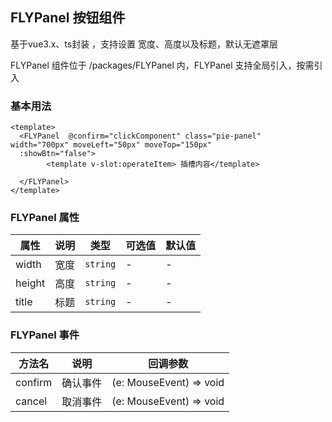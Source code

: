 ## FLYPanel 按钮组件

基于vue3.x、ts封装 ，支持设置 宽度、高度以及标题，默认无遮罩层

FLYPanel 组件位于 /packages/FLYPanel 内，FLYPanel 支持全局引入，按需引入


### 基本用法

```vue
<template>
  <FLYPanel  @confirm="clickComponent" class="pie-panel"  width="700px" moveLeft="50px" moveTop="150px"
  :showBtn="false">
        <template v-slot:operateItem> 插槽内容</template>

  </FLYPanel>
</template>

```

### FLYPanel 属性

| 属性 | 说明 | 类型 | 可选值 | 默认值 |
| ---- | ---- | ---- | ---- | ---- |
| width | 宽度 | `string` | - | - |
| height| 高度 | `string` | - | - |
| title | 标题 | `string` | - | - |

### FLYPanel 事件

| 方法名 | 说明 | 回调参数 |
| ---- | ---- | ---- |
| confirm | 确认事件 | (e: MouseEvent) => void |
| cancel | 取消事件 | (e: MouseEvent) => void |
